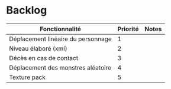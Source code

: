 # Backlog  

| Fonctionnalité                       | Priorité | Notes |
|--------------------------------------|----------|-------|
| Déplacement linéaire du personnage   |     1    |       |
| Niveau élaboré (xml)                 |     2    |       |
| Décès en cas de contact              |     3    |       |
| Déplacement des monstres aléatoire   |     4    |       |
| Texture pack                         |     5    |       |